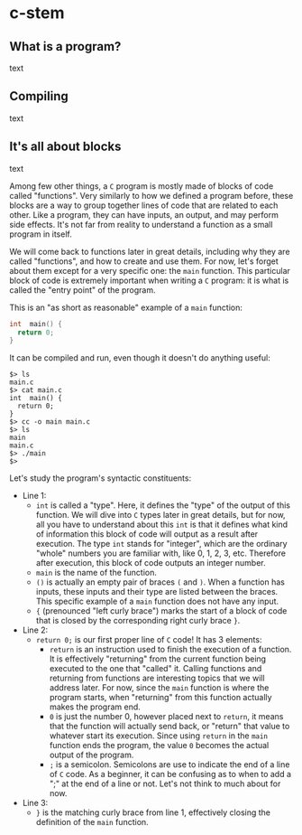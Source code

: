 # c-stem

## What is a program?

text

## Compiling

text

## It's all about blocks

text

Among few other things, a `C` program is mostly made of blocks of code called "functions". Very similarly to how we defined a program before, these blocks are a way to group together lines of code that are related to each other. Like a program, they can have inputs, an output, and may perform side effects. It's not far from reality to understand a function as a small program in itself.

We will come back to functions later in great details, including why they are called "functions", and how to create and use them. For now, let's forget about them except for a very specific one: the `main` function. This particular block of code is extremely important when writing a `C` program: it is what is called the "entry point" of the program.

This is an "as short as reasonable" example of a `main` function:

```c
int  main() {
  return 0;
}
```

It can be compiled and run, even though it doesn't do anything useful:

```shell
$> ls
main.c
$> cat main.c
int  main() {
  return 0;
}
$> cc -o main main.c
$> ls
main
main.c
$> ./main
$>
```

Let's study the program's syntactic constituents:
- Line 1:
  - `int` is called a "type". Here, it defines the "type" of the output of this function. We will dive into `C` types later in great details, but for now, all you have to understand about this `int` is that it defines what kind of information this block of code will output as a result after execution. The type `int` stands for "integer", which are the ordinary "whole" numbers you are familiar with, like 0, 1, 2, 3, etc. Therefore after execution, this block of code outputs an integer number.
  - `main` is the name of the function.
  - `()` is actually an empty pair of braces `(` and `)`. When a function has inputs, these inputs and their type are listed between the braces. This specific example of a `main` function does not have any input.
  - `{` (prenounced "left curly brace") marks the start of a block of code that is closed by the corresponding right curly brace `}`.
- Line 2:
  - `return 0;` is our first proper line of `C` code! It has 3 elements:
    - `return` is an instruction used to finish the execution of a function. It is effectively "returning" from the current function being executed to the one that "called" it. Calling functions and returning from functions are interesting topics that we will address later. For now, since the `main` function is where the program starts, when "returning" from this function actually makes the program end.
    - `0` is just the number 0, however placed next to `return`, it means that the function will actually send back, or "return" that value to whatever start its execution. Since using `return` in the `main` function ends the program, the value `0` becomes the actual output of the program.
    - `;` is a semicolon. Semicolons are use to indicate the end of a line of `C` code. As a beginner, it can be confusing as to when to add a ";" at the end of a line or not. Let's not think to much about for now.
- Line 3:
  - `}` is the matching curly brace from line 1, effectively closing the definition of the `main` function.
